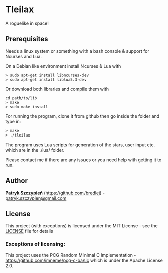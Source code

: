# Tleilax

A roguelike in space!

## Prerequisites

Needs a linux system or something with a bash console & support for Ncurses and Lua.

On a Debian like environment install Ncurses & Lua with
```
> sudo apt-get install libncurses-dev
> sudo apt-get install liblua5.3-dev
```
Or download both libraries and compile them with
```
cd path/to/lib
> make
> sudo make install
```

For running the program, clone it from github then go inside the folder and type in:
```
> make
> ./tleilax
```
The program uses Lua scripts for generation of the stars, user input etc. which are in the ./lua/ folder.

Please contact me if there are any issues or you need help with getting it to run.

## Author

**Patryk Szczypień** (https://github.com/bredlej) - patryk.szczypien@gmail.com

## License

This project (with exceptions) is licensed under the MIT License - see the [LICENSE](LICENSE) file for details

### Exceptions of licensing:
This project uses the PCG Random Minimal C Implementation - https://github.com/imneme/pcg-c-basic which is under the Apache License 2.0.

